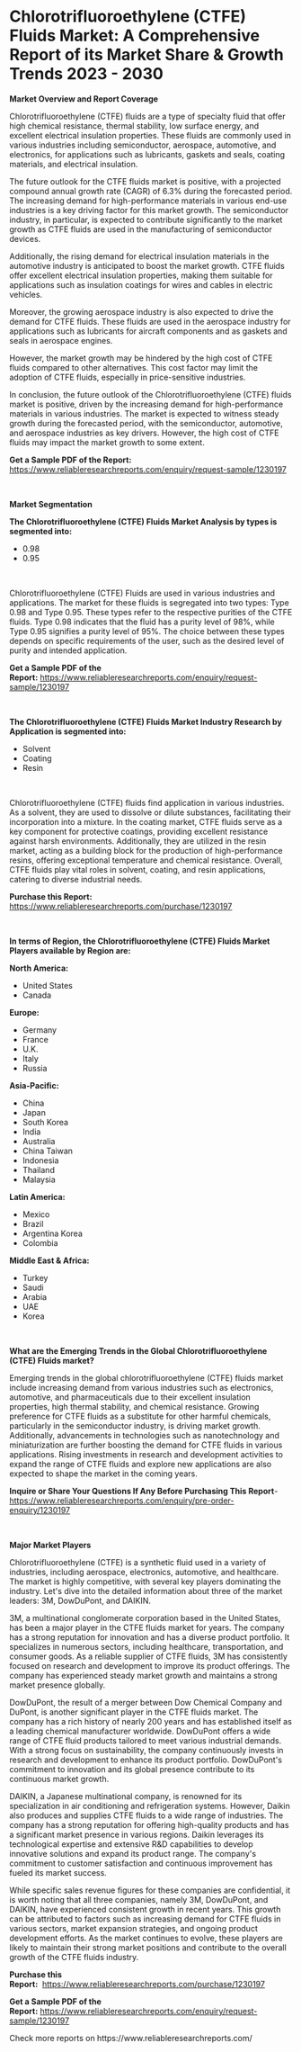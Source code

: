 <p><h1>Chlorotrifluoroethylene (CTFE) Fluids Market: A Comprehensive Report of its Market Share & Growth Trends 2023 - 2030</h1></p><p><strong>Market Overview and Report Coverage</strong></p>
<p><p>Chlorotrifluoroethylene (CTFE) fluids are a type of specialty fluid that offer high chemical resistance, thermal stability, low surface energy, and excellent electrical insulation properties. These fluids are commonly used in various industries including semiconductor, aerospace, automotive, and electronics, for applications such as lubricants, gaskets and seals, coating materials, and electrical insulation.</p><p>The future outlook for the CTFE fluids market is positive, with a projected compound annual growth rate (CAGR) of 6.3% during the forecasted period. The increasing demand for high-performance materials in various end-use industries is a key driving factor for this market growth. The semiconductor industry, in particular, is expected to contribute significantly to the market growth as CTFE fluids are used in the manufacturing of semiconductor devices.</p><p>Additionally, the rising demand for electrical insulation materials in the automotive industry is anticipated to boost the market growth. CTFE fluids offer excellent electrical insulation properties, making them suitable for applications such as insulation coatings for wires and cables in electric vehicles.</p><p>Moreover, the growing aerospace industry is also expected to drive the demand for CTFE fluids. These fluids are used in the aerospace industry for applications such as lubricants for aircraft components and as gaskets and seals in aerospace engines.</p><p>However, the market growth may be hindered by the high cost of CTFE fluids compared to other alternatives. This cost factor may limit the adoption of CTFE fluids, especially in price-sensitive industries.</p><p>In conclusion, the future outlook of the Chlorotrifluoroethylene (CTFE) fluids market is positive, driven by the increasing demand for high-performance materials in various industries. The market is expected to witness steady growth during the forecasted period, with the semiconductor, automotive, and aerospace industries as key drivers. However, the high cost of CTFE fluids may impact the market growth to some extent.</p></p>
<p><strong>Get a Sample PDF of the Report:</strong> <a href="https://www.reliableresearchreports.com/enquiry/request-sample/1230197">https://www.reliableresearchreports.com/enquiry/request-sample/1230197</a></p>
<p>&nbsp;</p>
<p><strong>Market Segmentation</strong></p>
<p><strong>The Chlorotrifluoroethylene (CTFE) Fluids Market Analysis by types is segmented into:</strong></p>
<p><ul><li>0.98</li><li>0.95</li></ul></p>
<p>&nbsp;</p>
<p><p>Chlorotrifluoroethylene (CTFE) Fluids are used in various industries and applications. The market for these fluids is segregated into two types: Type 0.98 and Type 0.95. These types refer to the respective purities of the CTFE fluids. Type 0.98 indicates that the fluid has a purity level of 98%, while Type 0.95 signifies a purity level of 95%. The choice between these types depends on specific requirements of the user, such as the desired level of purity and intended application.</p></p>
<p><strong>Get a Sample PDF of the Report:</strong>&nbsp;<a href="https://www.reliableresearchreports.com/enquiry/request-sample/1230197">https://www.reliableresearchreports.com/enquiry/request-sample/1230197</a></p>
<p>&nbsp;</p>
<p><strong>The Chlorotrifluoroethylene (CTFE) Fluids Market Industry Research by Application is segmented into:</strong></p>
<p><ul><li>Solvent</li><li>Coating</li><li>Resin</li></ul></p>
<p>&nbsp;</p>
<p><p>Chlorotrifluoroethylene (CTFE) fluids find application in various industries. As a solvent, they are used to dissolve or dilute substances, facilitating their incorporation into a mixture. In the coating market, CTFE fluids serve as a key component for protective coatings, providing excellent resistance against harsh environments. Additionally, they are utilized in the resin market, acting as a building block for the production of high-performance resins, offering exceptional temperature and chemical resistance. Overall, CTFE fluids play vital roles in solvent, coating, and resin applications, catering to diverse industrial needs.</p></p>
<p><strong>Purchase this Report:</strong>&nbsp; <a href="https://www.reliableresearchreports.com/purchase/1230197">https://www.reliableresearchreports.com/purchase/1230197</a></p>
<p>&nbsp;</p>
<p><strong>In terms of Region, the Chlorotrifluoroethylene (CTFE) Fluids Market Players available by Region are:</strong></p>
<p>
    <p> <strong> North America: </strong>
        <ul>
            <li>United States</li>
            <li>Canada</li>
        </ul>
        </p> 
    <p> <strong> Europe: </strong>
        <ul>
            <li>Germany</li>
            <li>France</li>
            <li>U.K.</li>
            <li>Italy</li>
            <li>Russia</li>
        </ul>
        </p> 
    <p> <strong> Asia-Pacific: </strong>
        <ul>
            <li>China</li>
            <li>Japan</li>
            <li>South Korea</li>
            <li>India</li>
            <li>Australia</li>
            <li>China Taiwan</li>
            <li>Indonesia</li>
            <li>Thailand</li>
            <li>Malaysia</li>
        </ul>
        </p> 
    <p> <strong> Latin America: </strong>
        <ul>
            <li>Mexico</li>
            <li>Brazil</li>
            <li>Argentina Korea</li>
            <li>Colombia</li>
        </ul>
        </p> 
    <p> <strong> Middle East & Africa: </strong>
        <ul>
            <li>Turkey</li>
            <li>Saudi</li>
            <li>Arabia</li>
            <li>UAE</li>
            <li>Korea</li>
        </ul>
    </p>
    </p>
<p>&nbsp;</p>
<p><strong>What are the Emerging Trends in the Global Chlorotrifluoroethylene (CTFE) Fluids market?</strong></p>
<p><p>Emerging trends in the global chlorotrifluoroethylene (CTFE) fluids market include increasing demand from various industries such as electronics, automotive, and pharmaceuticals due to their excellent insulation properties, high thermal stability, and chemical resistance. Growing preference for CTFE fluids as a substitute for other harmful chemicals, particularly in the semiconductor industry, is driving market growth. Additionally, advancements in technologies such as nanotechnology and miniaturization are further boosting the demand for CTFE fluids in various applications. Rising investments in research and development activities to expand the range of CTFE fluids and explore new applications are also expected to shape the market in the coming years.</p></p>
<p><strong>Inquire or Share Your Questions If Any Before Purchasing This Report</strong>- <a href="https://www.reliableresearchreports.com/enquiry/pre-order-enquiry/1230197">https://www.reliableresearchreports.com/enquiry/pre-order-enquiry/1230197</a></p>
<p>&nbsp;</p>
<p><strong>Major Market Players</strong></p>
<p><p>Chlorotrifluoroethylene (CTFE) is a synthetic fluid used in a variety of industries, including aerospace, electronics, automotive, and healthcare. The market is highly competitive, with several key players dominating the industry. Let's dive into the detailed information about three of the market leaders: 3M, DowDuPont, and DAIKIN.</p><p>3M, a multinational conglomerate corporation based in the United States, has been a major player in the CTFE fluids market for years. The company has a strong reputation for innovation and has a diverse product portfolio. It specializes in numerous sectors, including healthcare, transportation, and consumer goods. As a reliable supplier of CTFE fluids, 3M has consistently focused on research and development to improve its product offerings. The company has experienced steady market growth and maintains a strong market presence globally.</p><p>DowDuPont, the result of a merger between Dow Chemical Company and DuPont, is another significant player in the CTFE fluids market. The company has a rich history of nearly 200 years and has established itself as a leading chemical manufacturer worldwide. DowDuPont offers a wide range of CTFE fluid products tailored to meet various industrial demands. With a strong focus on sustainability, the company continuously invests in research and development to enhance its product portfolio. DowDuPont's commitment to innovation and its global presence contribute to its continuous market growth.</p><p>DAIKIN, a Japanese multinational company, is renowned for its specialization in air conditioning and refrigeration systems. However, Daikin also produces and supplies CTFE fluids to a wide range of industries. The company has a strong reputation for offering high-quality products and has a significant market presence in various regions. Daikin leverages its technological expertise and extensive R&D capabilities to develop innovative solutions and expand its product range. The company's commitment to customer satisfaction and continuous improvement has fueled its market success.</p><p>While specific sales revenue figures for these companies are confidential, it is worth noting that all three companies, namely 3M, DowDuPont, and DAIKIN, have experienced consistent growth in recent years. This growth can be attributed to factors such as increasing demand for CTFE fluids in various sectors, market expansion strategies, and ongoing product development efforts. As the market continues to evolve, these players are likely to maintain their strong market positions and contribute to the overall growth of the CTFE fluids industry.</p></p>
<p><strong>Purchase this Report:</strong>&nbsp;&nbsp;<a href="https://www.reliableresearchreports.com/purchase/1230197">https://www.reliableresearchreports.com/purchase/1230197</a></p>
<p></p>
<p><strong>Get a Sample PDF of the Report:</strong>&nbsp;<a href="https://www.reliableresearchreports.com/enquiry/request-sample/1230197">https://www.reliableresearchreports.com/enquiry/request-sample/1230197</a></p>
<p>Check more reports on https://www.reliableresearchreports.com/</p>